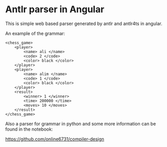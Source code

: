 # Antlr parser in Angular
This is simple web based parser generated by antlr and antlr4ts in angular.

An example of the grammar:
```
<chess_game>
    <player>
        <name> ali </name>
        <code> 2 </code>
        <color> black </color>
    </player>
    <player>
        <name> alim </name>
        <code> 1 </code>
        <color> black </color>
    </player>
    <result>
        <winner> 1 </winner>
        <time> 200000 </time>
        <moves> 10 </moves>
    </result>
</chess_game>
```

Also a parser for grammar in python and some more information can be found in the notebook:

https://github.com/online6731/compiler-design

